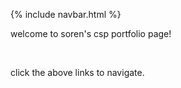 {% include navbar.html %} <br>
<p> welcome to soren's csp portfolio page! </p><br>
<p> click the above links to navigate. </p>
